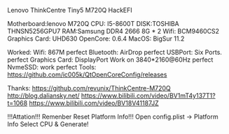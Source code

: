 Lenovo ThinkCentre Tiny5 M720Q HackEFI

Motherboard:lenovo M720Q
CPU: I5-8600T
DISK:TOSHIBA THNSN5256GPU7
RAM:Samsung DDR4 2666 8G * 2
Wifi: BCM9460CS2
Graphics Card: UHD630
OpenCore: 0.6.4
MacOS: BigSur 11.2

Worked:
Wifi: 867M perfect
Bluetooth: AirDrop perfect
USBPort: Six Ports. perfect
Graphics Card: DisplayPort Work on 3840*2160@60Hz perfect
NvmeSSD: work perfect
Tools:
https://github.com/ic005k/QtOpenCoreConfig/releases

Thanks:
https://github.com/revunix/ThinkCentre-M720Q
http://blog.daliansky.net/
https://www.bilibili.com/video/BV1mT4y137T1?t=1068
https://www.bilibili.com/video/BV18V41187JZ

!!!Attation!!!
Remenber Reset Platform Info!!!
Open config.plist -> Platform Info
Select CPU & Generate!
